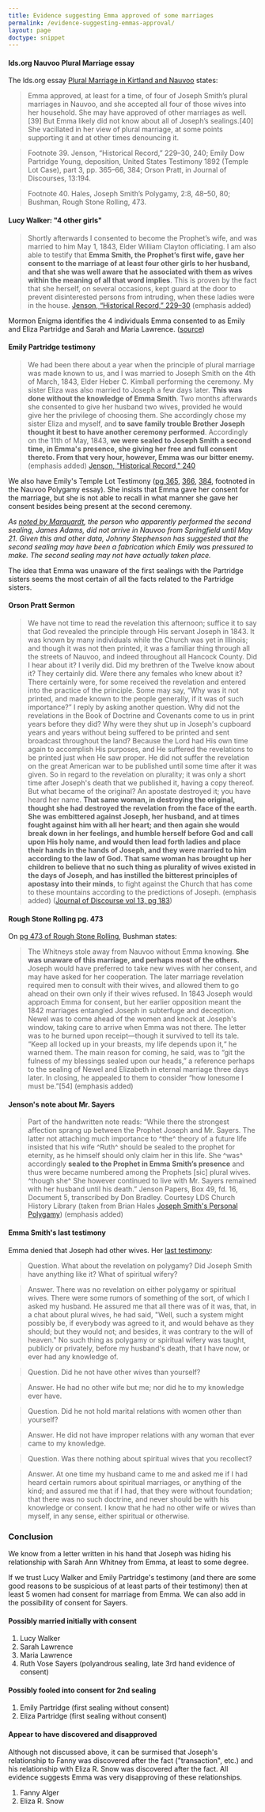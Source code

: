 ```yaml
---
title: Evidence suggesting Emma approved of some marriages
permalink: /evidence-suggesting-emmas-approval/
layout: page
doctype: snippet
---
```


#### lds.org Nauvoo Plural Marriage essay

The lds.org essay [Plural Marriage in Kirtland and Nauvoo](https://www.lds.org/topics/plural-marriage-in-kirtland-and-nauvoo?lang=eng) states:

> Emma approved, at least for a time, of four of Joseph Smith’s plural marriages in Nauvoo, and she accepted all four of those wives into her household. She may have approved of other marriages as well.[39] But Emma likely did not know about all of Joseph’s sealings.[40] She vacillated in her view of plural marriage, at some points supporting it and at other times denouncing it.

> Footnote 39\. Jenson, “Historical Record,” 229–30, 240; Emily Dow Partridge Young, deposition, United States Testimony 1892 (Temple Lot Case), part 3, pp. 365–66, 384; Orson Pratt, in Journal of Discourses, 13:194.

> Footnote 40\. Hales, Joseph Smith’s Polygamy, 2:8, 48–50, 80; Bushman, Rough Stone Rolling, 473.

#### Lucy Walker: "4 other girls"

> Shortly afterwards I consented to become the Prophet’s wife, and was married to him May 1, 1843, Elder William Clayton officiating. I am also able to testify that **Emma Smith, the Prophet’s first wife, gave her consent to the marriage of at least four other girls to her husband, and that she was well aware that he associated with them as wives within the meaning of all that word implies**.  This is proven by the fact that she herself, on several occasions, kept guard at the door to prevent disinterested persons from intruding, when these ladies were in the house. [Jenson, “Historical Record,” 229–30](https://archive.org/stream/historicalrecord06jens#page/230) (emphasis added)

Mormon Enigma identifies the 4 individuals Emma consented to as Emily and Eliza Partridge and Sarah and Maria Lawrence. ([source](http://www.mrm.org/did-emma-smith-ever-approve-of-polygamy))

#### Emily Partridge testimony

> We had been there about a year when the principle of plural marriage was made known to us, and I was married to Joseph Smith on the 4th of March, 1843, Elder Heber C. Kimball performing the ceremony.  My sister Eliza was also married to Joseph a few days later.  **This was done without the knowledge of Emma Smith**.  Two months afterwards she consented to give her husband two wives, provided he would give her the privilege of choosing them.  She accordingly chose my sister Eliza and myself, and **to save family trouble Brother Joseph thought it best to have another ceremony performed**.  Accordingly on the 11th of May, 1843, **we were sealed to Joseph Smith a second time, in Emma's presence, she giving her free and full consent thereto.  From that very hour, however, Emma was our bitter enemy.** (emphasis added) [Jenson, "Historical Record," 240](https://archive.org/stream/historicalrecord06jens#page/240) 

We also have Emily's Temple Lot Testimony ([pg 365](https://www.reddit.com/user/bwv549/comments/9eyha0/emily_dow_partridge_young_deposition_united/), [366](https://www.reddit.com/user/bwv549/comments/9eyhfq/emily_dow_partridge_young_deposition_united/), [384](https://www.reddit.com/user/bwv549/comments/9eyhkk/emily_dow_partridge_young_deposition_united/), footnoted in the Nauvoo Polygamy essay).  She insists that Emma gave her consent for the marriage, but she is not able to recall in what manner she gave her consent besides being present at the second ceremony.

_As [noted by Marquardt](https://imgur.com/a/oscY6), the person who apparently performed the second sealing, James Adams, did not arrive in Nauvoo from Springfield until May 21.  Given this and other data, Johnny Stephenson has suggested that the second sealing may have been a fabrication which Emily was pressured to make.  The second sealing may not have actually taken place._ 

The idea that Emma was unaware of the first sealings with the Partridge sisters seems the most certain of all the facts related to the Partridge sisters.

#### Orson Pratt Sermon

> We have not time to read the revelation this afternoon; suffice it to say that God revealed the principle through His servant Joseph in 1843. It was known by many individuals while the Church was yet in Illinois; and though it was not then printed, it was a familiar thing through all the streets of Nauvoo, and indeed throughout all Hancock County. Did I hear about it? I verily did. Did my brethren of the Twelve know about it? They certainly did. Were there any females who knew about it? There certainly were, for some received the revelation and entered into the practice of the principle. Some may say, “Why was it not printed, and made known to the people generally, if it was of such importance?” I reply by asking another question. Why did not the revelations in the Book of Doctrine and Covenants come to us in print years before they did? Why were they shut up in Joseph's cupboard years and years without being suffered to be printed and sent broadcast throughout the land? Because the Lord had His own time again to accomplish His purposes, and He suffered the revelations to be printed just when He saw proper. He did not suffer the revelation on the great American war to be published until some time after it was given. So in regard to the revelation on plurality; it was only a short time after Joseph's death that we published it, having a copy thereof. But what became of the original? An apostate destroyed it; you have heard her name. **That same woman, in destroying the original, thought she had destroyed the revelation from the face of the earth. She was embittered against Joseph, her husband, and at times fought against him with all her heart; and then again she would break down in her feelings, and humble herself before God and call upon His holy name, and would then lead forth ladies and place their hands in the hands of Joseph, and they were married to him according to the law of God. That same woman has brought up her children to believe that no such thing as plurality of wives existed in the days of Joseph, and has instilled the bitterest principles of apostasy into their minds**, to fight against the Church that has come to these mountains according to the predictions of Joseph. (emphasis added) ([Journal of Discourse vol 13, pg 183](http://jod.mrm.org/13/183))

#### Rough Stone Rolling pg. 473

On [pg 473 of Rough Stone Rolling](https://www.reddit.com/user/bwv549/comments/9ey25s/rough_stone_rolling_pg_473_discusses_emmas/), Bushman states: 

> The Whitneys stole away from Nauvoo without Emma knowing. **She was unaware of this marriage, and perhaps most of the others.** Joseph would have preferred to take new wives with her consent, and may have asked for her cooperation. The later marriage revelation required men to consult with their wives, and allowed them to go ahead on their own only if their wives refused. In 1843 Joseph would approach Emma for consent, but her earlier opposition meant the 1842 marriages entangled Joseph in subterfuge and deception. Newel was to come ahead of the women and knock at Joseph's window, taking care to arrive when Emma was not there. The letter was to he burned upon receipt—though it survived to tell its tale. “Keep all locked up in your breasts, my life depends upon it,“ he warned them. The main reason for coming, he said, was to “git the fulness of my blessings sealed upon our heads,” a reference perhaps to the sealing of Newel and Elizabeth in eternal marriage three days later. In closing, he appealed to them to consider “how lonesome I must be.”[54] (emphasis added)

#### Jenson's note about Mr. Sayers

> Part of the handwritten note reads: “While there the strongest affection sprang up between the Prophet Joseph and Mr.  Sayers. The latter not attaching much importance to ^the^ theory of a future life insisted that his wife ^Ruth^ should be sealed to the prophet for eternity, as he himself should only claim her in this life. She ^was^ accordingly **sealed to the Prophet in Emma Smith’s presence** and thus were became numbered among the Prophets [sic] plural wives. ^though she^ She however continued to live with Mr. Sayers remained with her husband until his death.” Jenson Papers, Box 49, fd. 16, Document 5, transcribed by Don Bradley. Courtesy LDS Church History Library (taken from Brian Hales [Joseph Smith's Personal Polygamy](http://josephsmithspolygamy.org/wordpress/wp-content/uploads/2017/06/2012-Hales-Joseph-Smiths-Personal-Polygamy.pdf)) (emphasis added)

#### Emma Smith's last testimony

Emma denied that Joseph had other wives.  Her [last testimony](https://www.fairmormon.org/answers/Source:Last_Testimony_of_Sister_Emma):

> Question. What about the revelation on polygamy? Did Joseph Smith have anything like it? What of spiritual wifery?

> Answer. There was no revelation on either polygamy or spiritual wives. There were some rumors of something of the sort, of which I asked my husband. He assured me that all there was of it was, that, in a chat about plural wives, he had said, "Well, such a system might possibly be, if everybody was agreed to it, and would behave as they should; but they would not; and besides, it was contrary to the will of heaven." No such thing as polygamy or spiritual wifery was taught, publicly or privately, before my husband's death, that I have now, or ever had any knowledge of.

> Question. Did he not have other wives than yourself?

> Answer. He had no other wife but me; nor did he to my knowledge ever have.

> Question. Did he not hold marital relations with women other than yourself?

> Answer. He did not have improper relations with any woman that ever came to my knowledge.

> Question. Was there nothing about spiritual wives that you recollect?

> Answer. At one time my husband came to me and asked me if I had heard certain rumors about spiritual marriages, or anything of the kind; and assured me that if I had, that they were without foundation; that there was no such doctrine, and never should be with his knowledge or consent. I know that he had no other wife or wives than myself, in any sense, either spiritual or otherwise.

### Conclusion

We know from a letter written in his hand that Joseph was hiding his relationship with Sarah Ann Whitney from Emma, at least to some degree.

If we trust Lucy Walker and Emily Partridge's testimony (and there are some good reasons to be suspicious of at least parts of their testimony) then at least 5 women had consent for marriage from Emma.  We can also add in the possibility of consent for Sayers.

#### Possibly married initially with consent

1. Lucy Walker
1. Sarah Lawrence
1. Maria Lawrence
1. Ruth Vose Sayers (polyandrous sealing, late 3rd hand evidence of consent)

#### Possibly fooled into consent for 2nd sealing

1. Emily Partridge (first sealing without consent)
1. Eliza Partridge (first sealing without consent)

#### Appear to have discovered and disapproved

Although not discussed above, it can be surmised that Joseph's relationship to Fanny was discovered after the fact ("transaction", etc.) and his relationship with Eliza R. Snow was discovered after the fact.  All evidence suggests Emma was very disapproving of these relationships.

1. Fanny Alger
1. Eliza R. Snow
